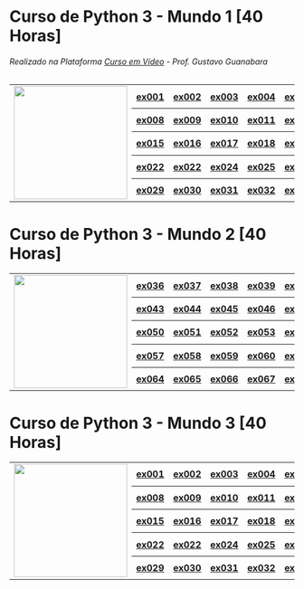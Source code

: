 # Curso de Python 3 - Mundo 1  [40 Horas]
###### Realizado na Plataforma [Curso em Vídeo](https://www.cursoemvideo.com/) - Prof. Gustavo Guanabara
<table style="border-collapse: collapse;">
    <tr>
        <td rowspan="5"><img src="https://www.cursoemvideo.com/wp-content/uploads/2019/09/Python3%E2%80%93Mundo1.png" width="200px"></td>
        <th><a href="https://github.com/d1000so/Curso_de_Python_3/edit/main/README.md#curso-de-python-3---mundo-2">ex001</a></th>
        <th><a href="https://github.com/d1000so/Curso_de_Python_3/edit/main/README.md#curso-de-python-3---mundo-2">ex002</a></th>
        <th><a href="https://github.com/d1000so/Curso_de_Python_3/edit/main/README.md#curso-de-python-3---mundo-2">ex003</a></th>
        <th><a href="https://github.com/d1000so/Curso_de_Python_3/edit/main/README.md#curso-de-python-3---mundo-2">ex004</a></th>
        <th><a href="https://github.com/d1000so/Curso_de_Python_3/edit/main/README.md#curso-de-python-3---mundo-2">ex005</a></th>
        <th><a href="https://github.com/d1000so/Curso_de_Python_3/edit/main/README.md#curso-de-python-3---mundo-2">ex006</a></th>
        <th><a href="https://github.com/d1000so/Curso_de_Python_3/edit/main/README.md#curso-de-python-3---mundo-2">ex007</a></th>
    </tr>
    <tr>
        <th><a href="https://github.com/d1000so/Curso_de_Python_3/edit/main/README.md#curso-de-python-3---mundo-2">ex008</a></th>
        <th><a href="https://github.com/d1000so/Curso_de_Python_3/edit/main/README.md#curso-de-python-3---mundo-2">ex009</a></th>
        <th><a href="https://github.com/d1000so/Curso_de_Python_3/edit/main/README.md#curso-de-python-3---mundo-2">ex010</a></th>
        <th><a href="https://github.com/d1000so/Curso_de_Python_3/edit/main/README.md#curso-de-python-3---mundo-2">ex011</a></th>
        <th><a href="https://github.com/d1000so/Curso_de_Python_3/edit/main/README.md#curso-de-python-3---mundo-2">ex012</a></th>
        <th><a href="https://github.com/d1000so/Curso_de_Python_3/edit/main/README.md#curso-de-python-3---mundo-2">ex013</a></th>
        <th><a href="https://github.com/d1000so/Curso_de_Python_3/edit/main/README.md#curso-de-python-3---mundo-2">ex014</a></th>
    </tr>
    <tr>
        <th><a href="https://github.com/d1000so/Curso_de_Python_3/edit/main/README.md#curso-de-python-3---mundo-2">ex015</a></th>
        <th><a href="https://github.com/d1000so/Curso_de_Python_3/edit/main/README.md#curso-de-python-3---mundo-2">ex016</a></th>
        <th><a href="https://github.com/d1000so/Curso_de_Python_3/edit/main/README.md#curso-de-python-3---mundo-2">ex017</a></th>
        <th><a href="https://github.com/d1000so/Curso_de_Python_3/edit/main/README.md#curso-de-python-3---mundo-2">ex018</a></th>
        <th><a href="https://github.com/d1000so/Curso_de_Python_3/edit/main/README.md#curso-de-python-3---mundo-2">ex019</a></th>
        <th><a href="https://github.com/d1000so/Curso_de_Python_3/edit/main/README.md#curso-de-python-3---mundo-2">ex020</a></th>
        <th><a href="https://github.com/d1000so/Curso_de_Python_3/edit/main/README.md#curso-de-python-3---mundo-2">ex021</a></th>
    </tr>
    <tr>
        <th><a href="https://github.com/d1000so/Curso_de_Python_3/edit/main/README.md#curso-de-python-3---mundo-2">ex022</a></th>
        <th><a href="https://github.com/d1000so/Curso_de_Python_3/edit/main/README.md#curso-de-python-3---mundo-2">ex022</a></th>
        <th><a href="https://github.com/d1000so/Curso_de_Python_3/edit/main/README.md#curso-de-python-3---mundo-2">ex024</a></th>
        <th><a href="https://github.com/d1000so/Curso_de_Python_3/edit/main/README.md#curso-de-python-3---mundo-2">ex025</a></th>
        <th><a href="https://github.com/d1000so/Curso_de_Python_3/edit/main/README.md#curso-de-python-3---mundo-2">ex026</a></th>
        <th><a href="https://github.com/d1000so/Curso_de_Python_3/edit/main/README.md#curso-de-python-3---mundo-2">ex027</a></th>
        <th><a href="https://github.com/d1000so/Curso_de_Python_3/edit/main/README.md#curso-de-python-3---mundo-2">ex028</a></th>
    </tr>
    <tr>
        <th><a href="https://github.com/d1000so/Curso_de_Python_3/edit/main/README.md#curso-de-python-3---mundo-2">ex029</a></th>
        <th><a href="https://github.com/d1000so/Curso_de_Python_3/edit/main/README.md#curso-de-python-3---mundo-2">ex030</a></th>
        <th><a href="https://github.com/d1000so/Curso_de_Python_3/edit/main/README.md#curso-de-python-3---mundo-2">ex031</a></th>
        <th><a href="https://github.com/d1000so/Curso_de_Python_3/edit/main/README.md#curso-de-python-3---mundo-2">ex032</a></th>
        <th><a href="https://github.com/d1000so/Curso_de_Python_3/edit/main/README.md#curso-de-python-3---mundo-2">ex033</a></th>
        <th><a href="https://github.com/d1000so/Curso_de_Python_3/edit/main/README.md#curso-de-python-3---mundo-2">ex034</a></th>
        <th><a href="https://github.com/d1000so/Curso_de_Python_3/edit/main/README.md#curso-de-python-3---mundo-2">ex035</a></th>
    </tr>
</table>

# Curso de Python 3 - Mundo 2  [40 Horas]

<table style="border: none;">
    <tr>
        <td rowspan="5"><img src="https://www.cursoemvideo.com/wp-content/uploads/2019/09/Python3%E2%80%93Mundo2.png" width="200px"></td>
        <th><a href="https://github.com/d1000so/Curso_de_Python_3/edit/main/README.md#curso-de-python-3---mundo-2">ex036</a></th>
        <th><a href="https://github.com/d1000so/Curso_de_Python_3/edit/main/README.md#curso-de-python-3---mundo-2">ex037</a></th>
        <th><a href="https://github.com/d1000so/Curso_de_Python_3/edit/main/README.md#curso-de-python-3---mundo-2">ex038</a></th>
        <th><a href="https://github.com/d1000so/Curso_de_Python_3/edit/main/README.md#curso-de-python-3---mundo-2">ex039</a></th>
        <th><a href="https://github.com/d1000so/Curso_de_Python_3/edit/main/README.md#curso-de-python-3---mundo-2">ex040</a></th>
        <th><a href="https://github.com/d1000so/Curso_de_Python_3/edit/main/README.md#curso-de-python-3---mundo-2">ex041</a></th>
        <th><a href="https://github.com/d1000so/Curso_de_Python_3/edit/main/README.md#curso-de-python-3---mundo-2">ex042</a></th>
    </tr>
    <tr>
        <th><a href="https://github.com/d1000so/Curso_de_Python_3/edit/main/README.md#curso-de-python-3---mundo-2">ex043</a></th>
        <th><a href="https://github.com/d1000so/Curso_de_Python_3/edit/main/README.md#curso-de-python-3---mundo-2">ex044</a></th>
        <th><a href="https://github.com/d1000so/Curso_de_Python_3/edit/main/README.md#curso-de-python-3---mundo-2">ex045</a></th>
        <th><a href="https://github.com/d1000so/Curso_de_Python_3/edit/main/README.md#curso-de-python-3---mundo-2">ex046</a></th>
        <th><a href="https://github.com/d1000so/Curso_de_Python_3/edit/main/README.md#curso-de-python-3---mundo-2">ex047</a></th>
        <th><a href="https://github.com/d1000so/Curso_de_Python_3/edit/main/README.md#curso-de-python-3---mundo-2">ex048</a></th>
        <th><a href="https://github.com/d1000so/Curso_de_Python_3/edit/main/README.md#curso-de-python-3---mundo-2">ex049</a></th>
    </tr>
    <tr>
        <th><a href="https://github.com/d1000so/Curso_de_Python_3/edit/main/README.md#curso-de-python-3---mundo-2">ex050</a></th>
        <th><a href="https://github.com/d1000so/Curso_de_Python_3/edit/main/README.md#curso-de-python-3---mundo-2">ex051</a></th>
        <th><a href="https://github.com/d1000so/Curso_de_Python_3/edit/main/README.md#curso-de-python-3---mundo-2">ex052</a></th>
        <th><a href="https://github.com/d1000so/Curso_de_Python_3/edit/main/README.md#curso-de-python-3---mundo-2">ex053</a></th>
        <th><a href="https://github.com/d1000so/Curso_de_Python_3/edit/main/README.md#curso-de-python-3---mundo-2">ex054</a></th>
        <th><a href="https://github.com/d1000so/Curso_de_Python_3/edit/main/README.md#curso-de-python-3---mundo-2">ex055</a></th>
        <th><a href="https://github.com/d1000so/Curso_de_Python_3/edit/main/README.md#curso-de-python-3---mundo-2">ex056</a></th>
    </tr>
    <tr>
        <th><a href="https://github.com/d1000so/Curso_de_Python_3/edit/main/README.md#curso-de-python-3---mundo-2">ex057</a></th>
        <th><a href="https://github.com/d1000so/Curso_de_Python_3/edit/main/README.md#curso-de-python-3---mundo-2">ex058</a></th>
        <th><a href="https://github.com/d1000so/Curso_de_Python_3/edit/main/README.md#curso-de-python-3---mundo-2">ex059</a></th>
        <th><a href="https://github.com/d1000so/Curso_de_Python_3/edit/main/README.md#curso-de-python-3---mundo-2">ex060</a></th>
        <th><a href="https://github.com/d1000so/Curso_de_Python_3/edit/main/README.md#curso-de-python-3---mundo-2">ex061</a></th>
        <th><a href="https://github.com/d1000so/Curso_de_Python_3/edit/main/README.md#curso-de-python-3---mundo-2">ex062</a></th>
        <th><a href="https://github.com/d1000so/Curso_de_Python_3/edit/main/README.md#curso-de-python-3---mundo-2">ex063</a></th>
    </tr>
    <tr>
        <th><a href="https://github.com/d1000so/Curso_de_Python_3/edit/main/README.md#curso-de-python-3---mundo-2">ex064</a></th>
        <th><a href="https://github.com/d1000so/Curso_de_Python_3/edit/main/README.md#curso-de-python-3---mundo-2">ex065</a></th>
        <th><a href="https://github.com/d1000so/Curso_de_Python_3/edit/main/README.md#curso-de-python-3---mundo-2">ex066</a></th>
        <th><a href="https://github.com/d1000so/Curso_de_Python_3/edit/main/README.md#curso-de-python-3---mundo-2">ex067</a></th>
        <th><a href="https://github.com/d1000so/Curso_de_Python_3/edit/main/README.md#curso-de-python-3---mundo-2">ex068</a></th>
        <th><a href="https://github.com/d1000so/Curso_de_Python_3/edit/main/README.md#curso-de-python-3---mundo-2">ex069</a></th>
        <th><a href="https://github.com/d1000so/Curso_de_Python_3/edit/main/README.md#curso-de-python-3---mundo-2">ex070</a></th>
        <th><a href="https://github.com/d1000so/Curso_de_Python_3/edit/main/README.md#curso-de-python-3---mundo-2">ex071</a></th>
    </tr>
</table>

# Curso de Python 3 - Mundo 3 [40 Horas]

<table style="border: none;">
    <tr>
        <td rowspan="5"><img src="https://www.cursoemvideo.com/wp-content/uploads/2019/09/Python3%E2%80%93Mundo3.png" width="200px"></td>
        <th><a href="https://github.com/d1000so/Curso_de_Python_3/edit/main/README.md#curso-de-python-3---mundo-2">ex001</a></th>
        <th><a href="https://github.com/d1000so/Curso_de_Python_3/edit/main/README.md#curso-de-python-3---mundo-2">ex002</a></th>
        <th><a href="https://github.com/d1000so/Curso_de_Python_3/edit/main/README.md#curso-de-python-3---mundo-2">ex003</a></th>
        <th><a href="https://github.com/d1000so/Curso_de_Python_3/edit/main/README.md#curso-de-python-3---mundo-2">ex004</a></th>
        <th><a href="https://github.com/d1000so/Curso_de_Python_3/edit/main/README.md#curso-de-python-3---mundo-2">ex005</a></th>
        <th><a href="https://github.com/d1000so/Curso_de_Python_3/edit/main/README.md#curso-de-python-3---mundo-2">ex006</a></th>
        <th><a href="https://github.com/d1000so/Curso_de_Python_3/edit/main/README.md#curso-de-python-3---mundo-2">ex007</a></th>
    </tr>
    <tr>
        <th><a href="https://github.com/d1000so/Curso_de_Python_3/edit/main/README.md#curso-de-python-3---mundo-2">ex008</a></th>
        <th><a href="https://github.com/d1000so/Curso_de_Python_3/edit/main/README.md#curso-de-python-3---mundo-2">ex009</a></th>
        <th><a href="https://github.com/d1000so/Curso_de_Python_3/edit/main/README.md#curso-de-python-3---mundo-2">ex010</a></th>
        <th><a href="https://github.com/d1000so/Curso_de_Python_3/edit/main/README.md#curso-de-python-3---mundo-2">ex011</a></th>
        <th><a href="https://github.com/d1000so/Curso_de_Python_3/edit/main/README.md#curso-de-python-3---mundo-2">ex012</a></th>
        <th><a href="https://github.com/d1000so/Curso_de_Python_3/edit/main/README.md#curso-de-python-3---mundo-2">ex013</a></th>
        <th><a href="https://github.com/d1000so/Curso_de_Python_3/edit/main/README.md#curso-de-python-3---mundo-2">ex014</a></th>
    </tr>
    <tr>
        <th><a href="https://github.com/d1000so/Curso_de_Python_3/edit/main/README.md#curso-de-python-3---mundo-2">ex015</a></th>
        <th><a href="https://github.com/d1000so/Curso_de_Python_3/edit/main/README.md#curso-de-python-3---mundo-2">ex016</a></th>
        <th><a href="https://github.com/d1000so/Curso_de_Python_3/edit/main/README.md#curso-de-python-3---mundo-2">ex017</a></th>
        <th><a href="https://github.com/d1000so/Curso_de_Python_3/edit/main/README.md#curso-de-python-3---mundo-2">ex018</a></th>
        <th><a href="https://github.com/d1000so/Curso_de_Python_3/edit/main/README.md#curso-de-python-3---mundo-2">ex019</a></th>
        <th><a href="https://github.com/d1000so/Curso_de_Python_3/edit/main/README.md#curso-de-python-3---mundo-2">ex020</a></th>
        <th><a href="https://github.com/d1000so/Curso_de_Python_3/edit/main/README.md#curso-de-python-3---mundo-2">ex021</a></th>
    </tr>
    <tr>
        <th><a href="https://github.com/d1000so/Curso_de_Python_3/edit/main/README.md#curso-de-python-3---mundo-2">ex022</a></th>
        <th><a href="https://github.com/d1000so/Curso_de_Python_3/edit/main/README.md#curso-de-python-3---mundo-2">ex022</a></th>
        <th><a href="https://github.com/d1000so/Curso_de_Python_3/edit/main/README.md#curso-de-python-3---mundo-2">ex024</a></th>
        <th><a href="https://github.com/d1000so/Curso_de_Python_3/edit/main/README.md#curso-de-python-3---mundo-2">ex025</a></th>
        <th><a href="https://github.com/d1000so/Curso_de_Python_3/edit/main/README.md#curso-de-python-3---mundo-2">ex026</a></th>
        <th><a href="https://github.com/d1000so/Curso_de_Python_3/edit/main/README.md#curso-de-python-3---mundo-2">ex027</a></th>
        <th><a href="https://github.com/d1000so/Curso_de_Python_3/edit/main/README.md#curso-de-python-3---mundo-2">ex028</a></th>
    </tr>
    <tr>
        <th><a href="https://github.com/d1000so/Curso_de_Python_3/edit/main/README.md#curso-de-python-3---mundo-2">ex029</a></th>
        <th><a href="https://github.com/d1000so/Curso_de_Python_3/edit/main/README.md#curso-de-python-3---mundo-2">ex030</a></th>
        <th><a href="https://github.com/d1000so/Curso_de_Python_3/edit/main/README.md#curso-de-python-3---mundo-2">ex031</a></th>
        <th><a href="https://github.com/d1000so/Curso_de_Python_3/edit/main/README.md#curso-de-python-3---mundo-2">ex032</a></th>
        <th><a href="https://github.com/d1000so/Curso_de_Python_3/edit/main/README.md#curso-de-python-3---mundo-2">ex033</a></th>
        <th><a href="https://github.com/d1000so/Curso_de_Python_3/edit/main/README.md#curso-de-python-3---mundo-2">ex034</a></th>
        <th><a href="https://github.com/d1000so/Curso_de_Python_3/edit/main/README.md#curso-de-python-3---mundo-2">ex035</a></th>
    </tr>
</table>
